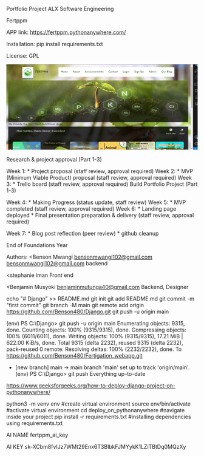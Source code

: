 Portfolio Project ALX Software Engineering 

Fertppm

APP link: https://fertppm.pythonanywhere.com/

Installation: pip install requirements.txt

License: GPL

![Alt text](image-2.png)

Research & project approval (Part 1-3)

Week 1: * Project proposal (staff review, approval required)
Week 2: * MVP (Minimum Viable Product) proposal (staff review, approval required)
Week 3: * Trello board (staff review, approval required)
Build Portfolio Project (Part 1-3)

Week 4: * Making Progress (status update, staff review)
Week 5: * MVP completed (staff review, approval required)
Week 6: * Landing page deployed * Final presentation preparation & delivery (staff review, approval required)

Week 7: * Blog post reflection (peer review) * github cleanup

End of Foundations Year

Authors:
<Benson Mwangi 
bensonmwangi102@gmail.com
bensonmwangi102@gmail.com
backend
>

<stephanie iman
Front end
>

<Benjamin Musyoki
benjaminmutunga40@gmail.com
Backend, Designer
>


echo "# Django" >> README.md
git init
git add README.md
git commit -m "first commit"
git branch -M main
git remote add origin https://github.com/Benson480/Django.git
git push -u origin main


(env) PS C:\Django> git push -u origin main
Enumerating objects: 9315, done.
Counting objects: 100% (9315/9315), done.
Compressing objects: 100% (6011/6011), done.
Writing objects: 100% (9315/9315), 17.21 MiB | 622.00 KiB/s, done.
Total 9315 (delta 2232), reused 9315 (delta 2232), pack-reused 0
remote: Resolving deltas: 100% (2232/2232), done.
To https://github.com/Benson480/Fertigation_webapp.git
 * [new branch]      main -> main
branch 'main' set up to track 'origin/main'.
(env) PS C:\Django> git push
Everything up-to-date



https://www.geeksforgeeks.org/how-to-deploy-django-project-on-pythonanywhere/

python3 -m venv env #create virtual environment
source env/bin/activate #activate virtual environment
cd deploy_on_pythonanywhere #navigate inside your project 
pip install -r requirements.txt #installing dependencies using requirements.txt


AI NAME
fertppm_ai_key

AI KEY
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
